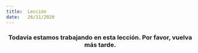 ```yaml
---
title:  Lección
date:   26/11/2020
---
```


### <center>Todavía estamos trabajando en esta lección. Por favor, vuelva más tarde.</center>